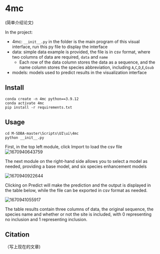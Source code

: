 <!--
 * @Author: Jiaxin Zheng
 * @LastEditors: Jiaxin Zheng
 * @LastEditTime: 2022-12-13 22:20:26
 * @Description: 
-->

# 4mc

(简单介绍论文)

In the project:

- 4mc:  `__init__.py` in the folder is the main program of this visual interface, run this py file to display the interface
- data:  simple data example is provided, the file is in csv format, where two columns of data are required, `data` and `name`
  - Each row of the data column stores the data as a sequence, and the name column stores the species abbreviation, including `A`,`C`,`D`,`E`,`Gsub `
- models: models used to predict results in the visualization interface

## Install

```
conda create -n 4mc python==3.9.12
conda activate 4mc
pip install -r requirements.txt

```

## Usage

```
cd M-SDBA-master\Scripts\UI\ui\4mc
python __init__.py
```

First, in the top left module, click Import to load the csv file![1670940643759](image/README/1670940643759.png)

The next module on the right-hand side allows you to select a model as needed, providing a base model, and six species enhancement models

![1670940922644](image/README/1670940922644.png)

Clicking on Predict will make the prediction and the output is displayed in the table below, while the file can be exported in csv format as needed.

![1670941055917](image/README/1670941055917.png)

The table results contain three columns of data, the original sequence, the species name and whether or not the site is included, with 0 representing no inclusion and 1 representing inclusion.



## Citation

（写上现在的文章)
